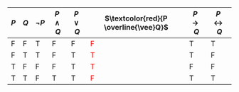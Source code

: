 
| $P$ | $Q$ | $\neg P$ | $P\wedge Q$ | $P \vee Q$ | $\textcolor{red}{P \overline{\vee}Q}$ | $P \rightarrow Q$ | $P \leftrightarrow Q$ |
| --- | --- | -------- | ----------- | ---------- | ------------------------------------- | ----------------- | --------------------- |
| F   | F   | T        | F           | F          | <font color="#ff0000">F</font>                                     | T                 | T                     |
| F   | T   | T        | F           | T          | <font color="#ff0000">T</font>                                     | T                 | F                     |
| T   | F   | F        | F           | T          | <font color="#ff0000">T</font>                                     | F                 | F                     |
| T   | T   | F        | T           | T          | <font color="#ff0000">F</font>                                     | T                 | T                     |
